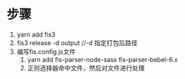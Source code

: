 # 步骤
1. yarn add  fis3
2. fis3 release -d output //-d 指定打包后路径
3. 编写fis.config.js文件
    1. yarn add fis-parser-node-sass fis-parser-bebel-6.x
    1. 正则选择器命中文件，然后对文件进行处理
